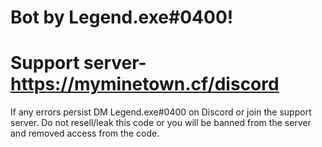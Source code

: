 # Bot by Legend.exe#0400!
# Support server- https://myminetown.cf/discord

 If any errors persist DM Legend.exe#0400 on Discord or join the support server.
Do not resell/leak this code or you will be banned from the server and removed access from the code.
